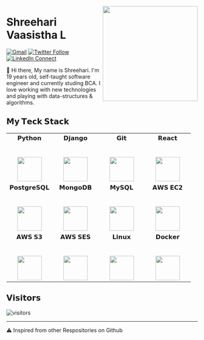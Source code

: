 <a target="_blank" href="https://shreeharivaasishta.github.io/shreehari.github.io/"><img width="250" align="right" src="https://media1.giphy.com/media/f3iwJFOVOwuy7K6FFw/giphy.gif?cid=ecf05e47f06772c55d59ce5b52906bffd7aa172bc4c8a723&rid=giphy.gif"></a>

# Shreehari Vaasistha L

[![Gmail](https://img.shields.io/badge/gmail-%23B23121.svg?&style=for-the-badge&logo=gmail&logoColor=white
)](mailto:shreehari9481@gmail.com?subject=From%20GitHub&cc=shreehari9481@gmail.com&body=Hi,%20there.%20Found%20you%20from%20GitHub.)
[![Twitter Follow](https://img.shields.io/badge/twitter-%231DA1F2.svg?&style=for-the-badge&logo=twitter&logoColor=white)](https://twitter.com/Hary86389970)
[![LinkedIn Connect](https://img.shields.io/badge/linkedin-%230077B5.svg?&style=for-the-badge&logo=linkedin&logoColor=white)](https://www.linkedin.com/in/shreehari-vaasistha-l/)

:wave: Hi there, My name is Shreehari. I'm 19 years old, self-taught software engineer and currently studing BCA. I love working with new technologies and playing with data-structures & algorithms.
## 𝗠𝘆 𝗧𝗲𝗰𝗸 𝗦𝘁𝗮𝗰𝗸

<table>
  <tbody>
    <tr valign="top">
      <td width="25%" align="center">
        <span>𝗣𝘆𝘁𝗵𝗼𝗻</span><br><br><br>
        <img height="64px" src="https://www.python.org/static/community_logos/python-logo-generic.svg">
      </td>
      <td width="25%" align="center">
        <span>𝗗𝗷𝗮𝗻𝗴𝗼</span><br><br><br>
        <img height="64px" src="https://cdn.svgporn.com/logos/django.svg">
      </td>
      <td width="25%" align="center">
        <span>𝗚𝗶𝘁</span><br><br><br>
        <img height="64px" src="https://cdn.svgporn.com/logos/git-icon.svg">
      </td>
      <td width="25%" align="center">
        <span>𝗥𝗲𝗮𝗰𝘁</span><br><br><br>
        <img height="64px" src="https://cdn.svgporn.com/logos/react.svg">
      </td>
    </tr>
    <tr valign="top">
      <td width="25%" align="center">
        <span>𝗣𝗼𝘀𝘁𝗴𝗿𝗲𝗦𝗤𝗟</span><br><br><br>
        <img height="64px" src="https://cdn.svgporn.com/logos/postgresql.svg">
      </td>      
      <td width="25%" align="center">
        <span>𝗠𝗼𝗻𝗴𝗼𝗗𝗕</span><br><br><br>
        <img height="64px" src="https://cdn.svgporn.com/logos/mongodb.svg">
      </td>
      <td width="25%" align="center">
        <span>𝗠𝘆𝗦𝗤𝗟</span><br><br><br>
        <img height="64px" src="https://cdn.svgporn.com/logos/mysql.svg">
      </td>
      <td width="25%" align="center">
        <span>𝗔𝗪𝗦 𝗘𝗖𝟮</span><br><br><br>
        <img height="64px" src="https://cdn.svgporn.com/logos/aws-ec2.svg">
      </td>
    </tr>
    <tr valign="top">
      <td width="25%" align="center">
        <span>𝗔𝗪𝗦 𝗦𝟯</span><br><br><br>
        <img height="64px" src="https://cdn.svgporn.com/logos/aws-s3.svg">
      </td>
      <td width="25%" align="center">
        <span>𝗔𝗪𝗦 𝗦𝗘𝗦</span><br><br><br>
        <img height="64px" src="https://cdn.svgporn.com/logos/aws-ses.svg">
      </td>
      <td width="25%" align="center">
        <span>𝗟𝗶𝗻𝘂𝘅</span><br><br><br>
        <img height="64px" src="https://cdn.svgporn.com/logos/linux-tux.svg">
      </td>      
      <td width="25%" align="center">
        <span>𝗗𝗼𝗰𝗸𝗲𝗿</span><br><br><br>
        <img height="64px" src="https://cdn.svgporn.com/logos/docker-icon.svg">
      </td>
    </tr>
  </tbody>
</table>

## 𝗩𝗶𝘀𝗶𝘁𝗼𝗿𝘀

![visitors](http://visitor-badge.glitch.me/badge?page_id=ShreehariVaasishta)

---
⚠️ Inspired from other Respositories on Github

